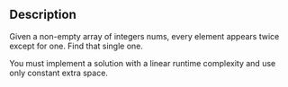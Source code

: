 ## Description

Given a non-empty array of integers nums, every element appears twice except for one. Find that single one.

You must implement a solution with a linear runtime complexity and use only constant extra space.